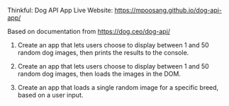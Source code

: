 Thinkful: Dog API App
Live Website: https://mpoosang.github.io/dog-api-app/

Based on documentation from https://dog.ceo/dog-api/

1. Create an app that lets users choose to display between 1 and 50 random dog images, then prints the results to the console.

2. Create an app that lets users choose to display between 1 and 50 random dog images, then loads the images in the DOM. 

3. Create an app that loads a single random image for a specific breed, based on a user input.
